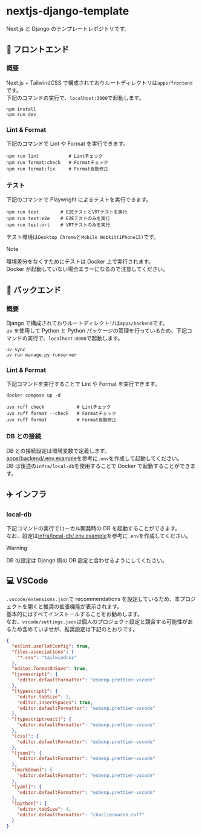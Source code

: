 # nextjs-django-template

Next.js と Django のテンプレートレポジトリです。

## 🧸 フロントエンド

### 概要

Next.js + TailwindCSS で構成されておりルートディレクトリは`apps/frontend`です。<br>
下記のコマンドの実行で、`localhost:3000`で起動します。

```
npm install
npm run dev
```

### Lint & Format

下記のコマンドで Lint や Format を実行できます。

```
npm run lint           # Lintチェック
npm run format:check   # Formatチェック
npm run format:fix     # Format自動修正
```

### テスト

下記のコマンドで Playwright によるテストを実行できます。

```
npm run test        # E2EテストとVRTテストを実行
npm run test:e2e    # E2Eテストのみを実行
npm run test:vrt    # VRTテストのみを実行
```

テスト環境は`Desktop Chrome`と`Mobile Webkit(iPhone15)`です。

> [!NOTE]
> 環境差分をなくすためにテストは Docker 上で実行されます。<br>
> Docker が起動していない場合エラーになるので注意してください。

## 🤖 バックエンド

### 概要

Django で構成されておりルートディレクトリは`apps/backend`です。<br>
uv を使用して Python と Python パッケージの管理を行っているため、下記コマンドの実行で、`localhost:8000`で起動します。

```
uv sync
uv run manage.py runserver
```

### Lint & Format

下記コマンドを実行することで Lint や Format を実行できます。

```
docker compose up -d
```

```
uvx ruff check            # Lintチェック
uvx ruff format --check   # Formatチェック
uvx ruff format           # Format自動修正
```

### DB との接続

DB との接続設定は環境変数で定義します。<br>
[apps/backend/.env.example](https://github.com/shin-kawakami-dg/nextjs-django-template/blob/main/apps/backend/.env.example)を参考に`.env`を作成して起動してください。<br>
DB は後述の`infra/local-db`を使用することで Docker で起動することができます。

## ✈️ インフラ

### local-db

下記コマンドの実行でローカル開発時の DB を起動することができます。<br>
なお、設定は[infra/local-db/.env.example]()を参考に`.env`を作成してください。<br>

> [!WARNING]
> DB の設定は Django 側の DB 設定と合わせるようにしてください。

## 💻 VSCode

`.vscode/extensions.json`で recommendations を設定しているため、本プロジェクトを開くと推奨の拡張機能が表示されます。<br>
基本的にはすべてインストールすることをお勧めします。<br>
なお、`vscode/settings.json`は個人のプロジェクト設定と競合する可能性があるため含めていませが、推奨設定は下記のとおりです。<br>

```json
{
  "eslint.useFlatConfig": true,
  "files.associations": {
    "*.css": "tailwindcss"
  },
  "editor.formatOnSave": true,
  "[javascript]": {
    "editor.defaultFormatter": "esbenp.prettier-vscode"
  },
  "[typescript]": {
    "editor.tabSize": 2,
    "editor.insertSpaces": true,
    "editor.defaultFormatter": "esbenp.prettier-vscode"
  },
  "[typescriptreact]": {
    "editor.defaultFormatter": "esbenp.prettier-vscode"
  },
  "[css]": {
    "editor.defaultFormatter": "esbenp.prettier-vscode"
  },
  "[json]": {
    "editor.defaultFormatter": "esbenp.prettier-vscode"
  },
  "[markdown]": {
    "editor.defaultFormatter": "esbenp.prettier-vscode"
  },
  "[yaml]": {
    "editor.defaultFormatter": "esbenp.prettier-vscode"
  },
  "[python]": {
    "editor.tabSize": 4,
    "editor.defaultFormatter": "charliermarsh.ruff"
  }
}
```
